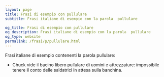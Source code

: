 ```yaml
---
layout: page
title: Frasi di esempio con pullulare 
subtitle: Frasi italiane di esempio con la parola  pullulare

og_title: Frasi di esempio con pullulare 
og_description: Frasi italiane di esempio con la parola  pullulare
og_type: website
permalink: /frasi/p/pullulare.html
---
```


Frasi italiane di esempio contenenti la parola pullulare:


- Chuck vide il bacino libero pullulare di uomini e attrezzature: impossibile tenere il conto delle saldatrici in attesa sulla banchina.
